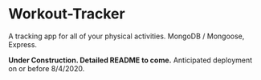 # Workout-Tracker
A tracking app for all of your physical activities. MongoDB / Mongoose, Express.


**Under Construction. Detailed README to come.** Anticipated deployment on or before 8/4/2020.
